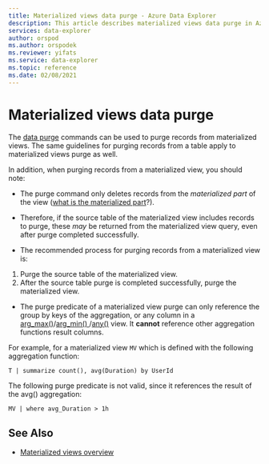 ```yaml
---
title: Materialized views data purge - Azure Data Explorer
description: This article describes materialized views data purge in Azure Data Explorer.
services: data-explorer
author: orspod
ms.author: orspodek
ms.reviewer: yifats
ms.service: data-explorer
ms.topic: reference
ms.date: 02/08/2021
---
```


# Materialized views data purge

The [data purge](../../concepts/data-purge.md) commands can be used to purge records from materialized views. The same guidelines for purging records from a table apply to materialized views purge as well.

In addition, when purging records from a materialized view, you should note:

* The purge command only deletes records from the *materialized part* of the view ([what is the materialized part](materialized-view-overview.md#how-materialized-views-work)?).

* Therefore, if the source table of the materialized view includes records to purge, these *may* be returned from the materialized view query, even after purge completed successfully.

* The recommended process for purging records from a materialized view is:
1. Purge the source table of the materialized view.
1. After the source table purge is completed successfully, purge the materialized view.

* The purge predicate of a materialized view purge can only reference the group by keys of the aggregation, or any column in a [arg_max()](../../query/arg-max-aggfunction.md)/[arg_min() ](../../query/arg-min-aggfunction.md)/[any()](../../query/any-aggfunction.md) view. It **cannot** reference other aggregation functions result columns.

For example, for a materialized view `MV` which is defined with the following aggregation function:

```kusto
T | summarize count(), avg(Duration) by UserId
```

The following purge predicate is not valid, since it references the result of the avg() aggregation:

```kusto
MV | where avg_Duration > 1h
```

## See Also
* [Materialized views overview](materialized-view-overview.md)

